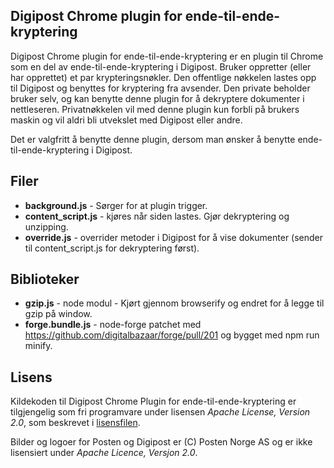 Digipost Chrome plugin for ende-til-ende-kryptering
---------------------------------------------------

Digipost Chrome plugin for ende-til-ende-kryptering er en plugin til Chrome som en del av ende-til-ende-kryptering i Digipost. Bruker oppretter (eller har opprettet) et par krypteringsnøkler. Den offentlige nøkkelen lastes opp til Digipost og benyttes for kryptering fra avsender. Den private beholder bruker selv, og kan benytte denne plugin for å dekryptere dokumenter i nettleseren. Privatnøkkelen vil med denne plugin kun forbli på brukers maskin og vil aldri bli utvekslet med Digipost eller andre.

Det er valgfritt å benytte denne plugin, dersom man ønsker å benytte ende-til-ende-kryptering i Digipost.

Filer
-----
* **background.js** - Sørger for at plugin trigger.
* **content_script.js** - kjøres når siden lastes. Gjør dekryptering og unzipping.
* **override.js** - overrider metoder i Digipost for å vise dokumenter (sender til content_script.js for dekryptering først).


Biblioteker
-----------
* **gzip.js** - node modul - Kjørt gjennom browserify og endret for å legge til gzip på window.
* **forge.bundle.js** - node-forge patchet med https://github.com/digitalbazaar/forge/pull/201 og bygget med npm run minify.

Lisens
------

Kildekoden til Digipost Chrome Plugin for ende-til-ende-kryptering er tilgjengelig som fri programvare under lisensen *Apache License, Version 2.0*, som beskrevet i [lisensfilen](https://github.com/digipost/digipost-ende-til-ende/blob/master/LICENSE "LICENSE").

Bilder og logoer for Posten og Digipost er (C) Posten Norge AS og er ikke lisensiert under *Apache Licence, Versjon 2.0*.
